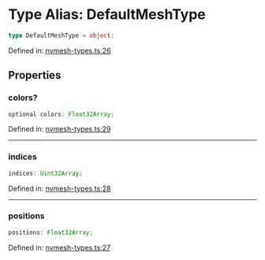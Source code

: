 # Type Alias: DefaultMeshType

```ts
type DefaultMeshType = object;
```

Defined in: [nvmesh-types.ts:26](https://github.com/niivue/niivue/blob/main/packages/niivue/src/nvmesh-types.ts#L26)

## Properties

### colors?

```ts
optional colors: Float32Array;
```

Defined in: [nvmesh-types.ts:29](https://github.com/niivue/niivue/blob/main/packages/niivue/src/nvmesh-types.ts#L29)

---

### indices

```ts
indices: Uint32Array;
```

Defined in: [nvmesh-types.ts:28](https://github.com/niivue/niivue/blob/main/packages/niivue/src/nvmesh-types.ts#L28)

---

### positions

```ts
positions: Float32Array;
```

Defined in: [nvmesh-types.ts:27](https://github.com/niivue/niivue/blob/main/packages/niivue/src/nvmesh-types.ts#L27)
